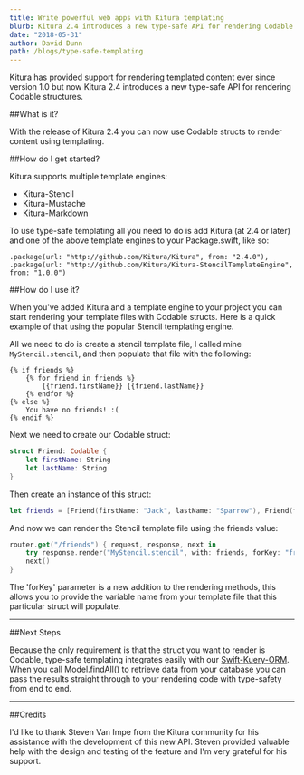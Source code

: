 ```yaml
---
title: Write powerful web apps with Kitura templating
blurb: Kitura 2.4 introduces a new type-safe API for rendering Codable structures
date: "2018-05-31"
author: David Dunn
path: /blogs/type-safe-templating
---
```


Kitura has provided support for rendering templated content ever since version 1.0 but now Kitura 2.4 introduces a new type-safe API for rendering Codable structures.

##What is it?

With the release of Kitura 2.4 you can now use Codable structs to render content using templating.

##How do I get started?

Kitura supports multiple template engines:

- Kitura-Stencil
- Kitura-Mustache
- Kitura-Markdown

To use type-safe templating all you need to do is add Kitura (at 2.4 or later) and one of the above template engines to your Package.swift, like so:

```
.package(url: "http://github.com/Kitura/Kitura", from: "2.4.0"),
.package(url: "http://github.com/Kitura/Kitura-StencilTemplateEngine", from: "1.0.0")
```

##How do I use it?

When you've added Kitura and a template engine to your project you can start rendering your template files with Codable structs. Here is a quick example of that using the popular Stencil templating engine.

All we need to do is create a stencil template file, I called mine `MyStencil.stencil`, and then populate that file with the following:

```
{% if friends %}
    {% for friend in friends %}
        {{friend.firstName}} {{friend.lastName}}
    {% endfor %}
{% else %}
    You have no friends! :(
{% endif %}
```

Next we need to create our Codable struct:

```swift
struct Friend: Codable {
    let firstName: String
    let lastName: String
}
```

Then create an instance of this struct:

```swift
let friends = [Friend(firstName: "Jack", lastName: "Sparrow"), Friend(firstName: "Captain", lastName: "America")]
```

And now we can render the Stencil template file using the friends value:

```swift
router.get("/friends") { request, response, next in
    try response.render("MyStencil.stencil", with: friends, forKey: "friends")
    next()
}
```

The 'forKey' parameter is a new addition to the rendering methods, this allows you to provide the variable name from your template file that this particular struct will populate.

---

##Next Steps

Because the only requirement is that the struct you want to render is Codable, type-safe templating integrates easily with our [Swift-Kuery-ORM](https://github.com/Kitura/Swift-Kuery-ORM). When you call Model.findAll() to retrieve data from your database you can pass the results straight through to your rendering code with type-safety from end to end.

---

##Credits

I'd like to thank Steven Van Impe from the Kitura community for his assistance with the development of this new API. Steven provided valuable help with the design and testing of the feature and I'm very grateful for his support.
